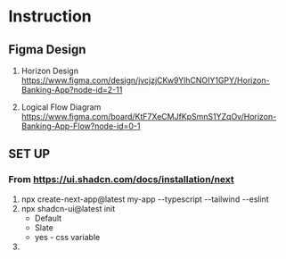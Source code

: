 # Instruction

## Figma Design

1. Horizon Design
   https://www.figma.com/design/jvcjzjCKw9YlhCNOIY1GPY/Horizon-Banking-App?node-id=2-11

2. Logical Flow Diagram
   https://www.figma.com/board/KtF7XeCMJfKpSmnS1YZqOv/Horizon-Banking-App-Flow?node-id=0-1

## SET UP

### From https://ui.shadcn.com/docs/installation/next

1. npx create-next-app@latest my-app --typescript --tailwind --eslint
2. npx shadcn-ui@latest init
   - Default
   - Slate
   - yes - css variable
3. 